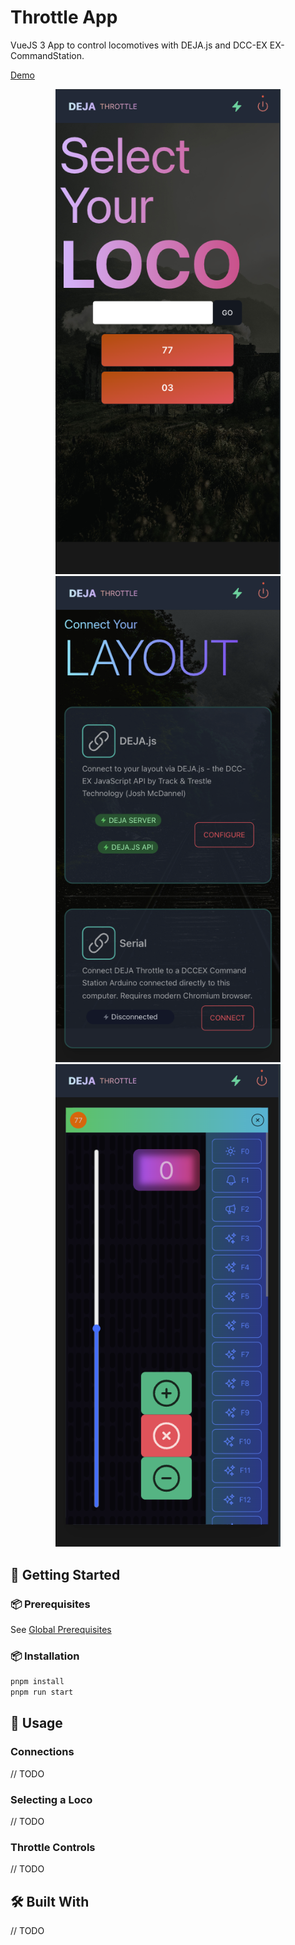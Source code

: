 # Throttle App

VueJS 3 App to control locomotives with DEJA.js and DCC-EX EX-CommandStation.

[Demo](https://trestle-tt-suite-ttt-throttle-app.vercel.app/)

<p align="center">
  <img src="../../.resources/img/screenshots/throttle-1.png" alt="Size Limit CLI" width="360">
  <img src="../../.resources/img/screenshots/throttle-2.png" alt="Size Limit CLI" width="360">
  <img src="../../.resources/img/screenshots/throttle-3.png" alt="Size Limit CLI" width="360">
</p>

## 🚀 Getting Started

### 📦 Prerequisites
See [Global Prerequisites](../../README.md)

### 📦 Installation

```sh
pnpm install
pnpm run start
```

## 🧩 Usage

### Connections

// TODO

### Selecting a Loco

// TODO

### Throttle Controls

// TODO

## 🛠️ Built With

// TODO